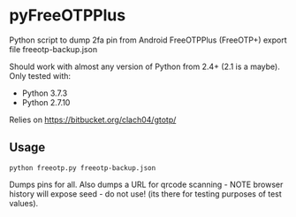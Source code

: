 # pyFreeOTPPlus

Python script to dump 2fa pin from Android FreeOTPPlus (FreeOTP+) export file freeotp-backup.json

Should work with almost any version of Python from 2.4+ (2.1 is a
maybe).
Only tested with:

  * Python 3.7.3
  * Python 2.7.10

Relies on https://bitbucket.org/clach04/gtotp/

## Usage

    python freeotp.py freeotp-backup.json

Dumps pins for all.
Also dumps a URL for qrcode scanning - NOTE browser history will expose seed - do not use!
(its there for testing purposes of test values).
